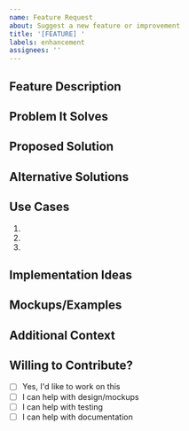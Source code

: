 ```yaml
---
name: Feature Request
about: Suggest a new feature or improvement
title: '[FEATURE] '
labels: enhancement
assignees: ''
---
```


## Feature Description

<!-- A clear and concise description of the feature you'd like to see -->

## Problem It Solves

<!-- Describe the problem this feature would solve or the need it addresses -->

## Proposed Solution

<!-- Describe how you'd like this feature to work -->

## Alternative Solutions

<!-- Describe any alternative solutions or features you've considered -->

## Use Cases

<!-- Describe specific scenarios where this feature would be useful -->

1.
2.
3.

## Implementation Ideas

<!-- Optional: If you have ideas about how to implement this, share them here -->

## Mockups/Examples

<!-- Optional: Add any mockups, diagrams, or examples from other apps -->

## Additional Context

<!-- Add any other context, screenshots, or information about the feature request -->

## Willing to Contribute?

<!-- Would you be interested in implementing this feature? -->

- [ ] Yes, I'd like to work on this
- [ ] I can help with design/mockups
- [ ] I can help with testing
- [ ] I can help with documentation
